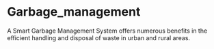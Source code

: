 # Garbage_management
A Smart Garbage Management System offers numerous benefits in the efficient handling and disposal of waste in urban and rural areas. 
